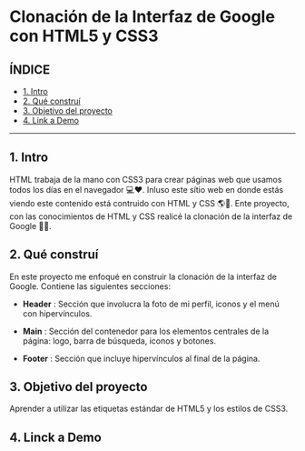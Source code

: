 # Clonación de la Interfaz de Google con HTML5 y CSS3

## **ÍNDICE**

* [1. Intro](#)
* [2. Qué construí](#)
* [3. Objetivo del proyecto](#)
* [4. Link a Demo](#)

**** 

## 1. Intro

HTML trabaja de la mano con CSS3 para crear páginas web que usamos todos los días en el navegador 💻❤. Inluso este sítio web en donde estás viendo este contenido está contruido con HTML y CSS 🌎🦾. Ente proyecto, con las conocimientos de HTML y CSS realicé la clonación de la interfaz de Google 🤖🧠.

## 2. Qué construí

En este proyecto me enfoqué en construir la clonación de la interfaz de Google. Contiene las siguientes secciones:

* **Header** : Sección que involucra la foto de mi perfil, iconos y el menú con hipervínculos.

* **Main** : Sección del contenedor para los elementos centrales de la página: logo, barra de búsqueda, iconos y botones.

* **Footer** : Sección que incluye hipervínculos al final de la página.

## 3. Objetivo del proyecto

Aprender a utilizar las etiquetas estándar de HTML5 y los estilos de CSS3.

## 4. Linck a Demo

